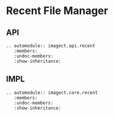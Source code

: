 # Recent File Manager

## API

```eval_rst
.. automodule:: imagect.api.recent
   :members:
   :undoc-members:
   :show-inheritance:
```

## IMPL

```eval_rst
.. automodule:: imagect.core.recent
   :members:
   :undoc-members:
   :show-inheritance:
```
